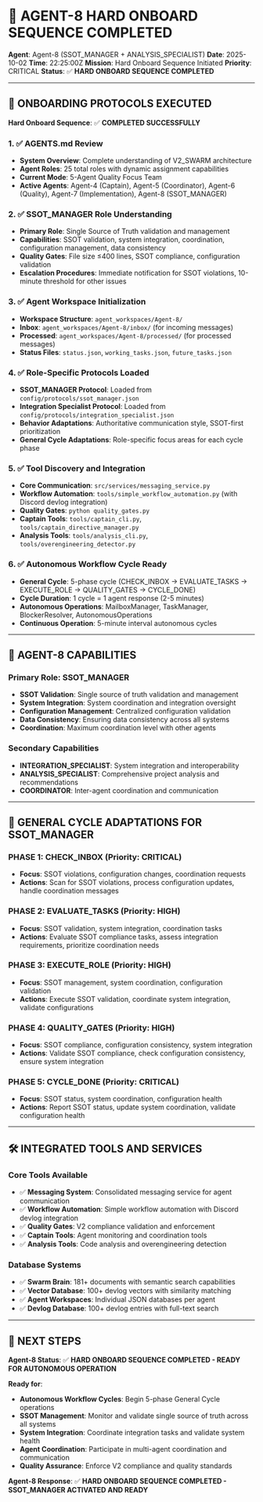 # 🚀 **AGENT-8 HARD ONBOARD SEQUENCE COMPLETED**

**Agent**: Agent-8 (SSOT_MANAGER + ANALYSIS_SPECIALIST)
**Date**: 2025-10-02
**Time**: 22:25:00Z
**Mission**: Hard Onboard Sequence Initiated
**Priority**: CRITICAL
**Status**: ✅ **HARD ONBOARD SEQUENCE COMPLETED**

---

## 🎯 **ONBOARDING PROTOCOLS EXECUTED**

**Hard Onboard Sequence**: ✅ **COMPLETED SUCCESSFULLY**

### **1. ✅ AGENTS.md Review**
- **System Overview**: Complete understanding of V2_SWARM architecture
- **Agent Roles**: 25 total roles with dynamic assignment capabilities
- **Current Mode**: 5-Agent Quality Focus Team
- **Active Agents**: Agent-4 (Captain), Agent-5 (Coordinator), Agent-6 (Quality), Agent-7 (Implementation), Agent-8 (SSOT_MANAGER)

### **2. ✅ SSOT_MANAGER Role Understanding**
- **Primary Role**: Single Source of Truth validation and management
- **Capabilities**: SSOT validation, system integration, coordination, configuration management, data consistency
- **Quality Gates**: File size ≤400 lines, SSOT compliance, configuration validation
- **Escalation Procedures**: Immediate notification for SSOT violations, 10-minute threshold for other issues

### **3. ✅ Agent Workspace Initialization**
- **Workspace Structure**: `agent_workspaces/Agent-8/`
- **Inbox**: `agent_workspaces/Agent-8/inbox/` (for incoming messages)
- **Processed**: `agent_workspaces/Agent-8/processed/` (for processed messages)
- **Status Files**: `status.json`, `working_tasks.json`, `future_tasks.json`

### **4. ✅ Role-Specific Protocols Loaded**
- **SSOT_MANAGER Protocol**: Loaded from `config/protocols/ssot_manager.json`
- **Integration Specialist Protocol**: Loaded from `config/protocols/integration_specialist.json`
- **Behavior Adaptations**: Authoritative communication style, SSOT-first prioritization
- **General Cycle Adaptations**: Role-specific focus areas for each cycle phase

### **5. ✅ Tool Discovery and Integration**
- **Core Communication**: `src/services/messaging_service.py`
- **Workflow Automation**: `tools/simple_workflow_automation.py` (with Discord devlog integration)
- **Quality Gates**: `python quality_gates.py`
- **Captain Tools**: `tools/captain_cli.py`, `tools/captain_directive_manager.py`
- **Analysis Tools**: `tools/analysis_cli.py`, `tools/overengineering_detector.py`

### **6. ✅ Autonomous Workflow Cycle Ready**
- **General Cycle**: 5-phase cycle (CHECK_INBOX → EVALUATE_TASKS → EXECUTE_ROLE → QUALITY_GATES → CYCLE_DONE)
- **Cycle Duration**: 1 cycle = 1 agent response (2-5 minutes)
- **Autonomous Operations**: MailboxManager, TaskManager, BlockerResolver, AutonomousOperations
- **Continuous Operation**: 5-minute interval autonomous cycles

---

## 🎯 **AGENT-8 CAPABILITIES**

### **Primary Role: SSOT_MANAGER**
- **SSOT Validation**: Single source of truth validation and management
- **System Integration**: System coordination and integration oversight
- **Configuration Management**: Centralized configuration validation
- **Data Consistency**: Ensuring data consistency across all systems
- **Coordination**: Maximum coordination level with other agents

### **Secondary Capabilities**
- **INTEGRATION_SPECIALIST**: System integration and interoperability
- **ANALYSIS_SPECIALIST**: Comprehensive project analysis and recommendations
- **COORDINATOR**: Inter-agent coordination and communication

---

## 🔄 **GENERAL CYCLE ADAPTATIONS FOR SSOT_MANAGER**

### **PHASE 1: CHECK_INBOX (Priority: CRITICAL)**
- **Focus**: SSOT violations, configuration changes, coordination requests
- **Actions**: Scan for SSOT violations, process configuration updates, handle coordination messages

### **PHASE 2: EVALUATE_TASKS (Priority: HIGH)**
- **Focus**: SSOT validation, system integration, coordination tasks
- **Actions**: Evaluate SSOT compliance tasks, assess integration requirements, prioritize coordination needs

### **PHASE 3: EXECUTE_ROLE (Priority: HIGH)**
- **Focus**: SSOT management, system coordination, configuration validation
- **Actions**: Execute SSOT validation, coordinate system integration, validate configurations

### **PHASE 4: QUALITY_GATES (Priority: HIGH)**
- **Focus**: SSOT compliance, configuration consistency, system integration
- **Actions**: Validate SSOT compliance, check configuration consistency, ensure system integration

### **PHASE 5: CYCLE_DONE (Priority: CRITICAL)**
- **Focus**: SSOT status, system coordination, configuration health
- **Actions**: Report SSOT status, update system coordination, validate configuration health

---

## 🛠️ **INTEGRATED TOOLS AND SERVICES**

### **Core Tools Available**
- ✅ **Messaging System**: Consolidated messaging service for agent communication
- ✅ **Workflow Automation**: Simple workflow automation with Discord devlog integration
- ✅ **Quality Gates**: V2 compliance validation and enforcement
- ✅ **Captain Tools**: Agent monitoring and coordination tools
- ✅ **Analysis Tools**: Code analysis and overengineering detection

### **Database Systems**
- ✅ **Swarm Brain**: 181+ documents with semantic search capabilities
- ✅ **Vector Database**: 100+ devlog vectors with similarity matching
- ✅ **Agent Workspaces**: Individual JSON databases per agent
- ✅ **Devlog Database**: 100+ devlog entries with full-text search

---

## 🎯 **NEXT STEPS**

**Agent-8 Status**: ✅ **HARD ONBOARD SEQUENCE COMPLETED - READY FOR AUTONOMOUS OPERATION**

**Ready for**:
- **Autonomous Workflow Cycles**: Begin 5-phase General Cycle operations
- **SSOT Management**: Monitor and validate single source of truth across all systems
- **System Integration**: Coordinate integration tasks and validate system health
- **Agent Coordination**: Participate in multi-agent coordination and communication
- **Quality Assurance**: Enforce V2 compliance and quality standards

**Agent-8 Response**: ✅ **HARD ONBOARD SEQUENCE COMPLETED - SSOT_MANAGER ACTIVATED AND READY**
